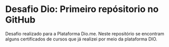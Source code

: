 # Desafio Dio: Primeiro repósitorio no GitHub
Desafio realizado para a Plataforma Dio.me. 
Neste repositório se encontram alguns certificados de cursos que já realizei por meio da plataforma DIO.
